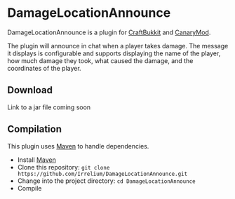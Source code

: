 DamageLocationAnnounce
======================

DamageLocationAnnounce is a plugin for [CraftBukkit](http://bukkit.org) and [CanaryMod](http://canarymod.net).

The plugin will announce in chat when a player takes damage. The message it displays is configurable and supports displaying the name of the player, how much damage they took, what caused the damage, and the coordinates of the player.

Download
--------

Link to a jar file coming soon

Compilation
-----------

This plugin uses [Maven](http://maven.apache.org) to handle dependencies.

* Install [Maven](http://maven.apache.org)
* Clone this repository: `git clone https://github.com/Irrelium/DamageLocationAnnounce.git`
* Change into the project directory: `cd DamageLocationAnnounce`
* Compile 